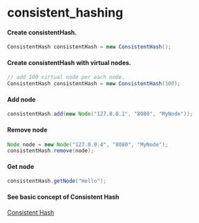# consistent_hashing

#### Create consistentHash.
```java
ConsistentHash consistentHash = new ConsistentHash();
```

#### Create consistentHash with virtual nodes.
```java
// add 100 virtual node per each node.
ConsistentHash consistentHash = new ConsistentHash(100);
```

#### Add node
```java
consistentHash.add(new Node("127.0.0.1", "8080", "MyNode"));
```

#### Remove node
```java
Node node = new Node("127.0.0.4", "8080", "MyNode");
consistentHash.remove(node);
```

#### Get node
```java
consistentHash.getNode("Hello");
```

#### See basic concept of Consistent Hash
[Consistent Hash](https://oppalove.com/2018/08/04/Consistent-hash.html)
